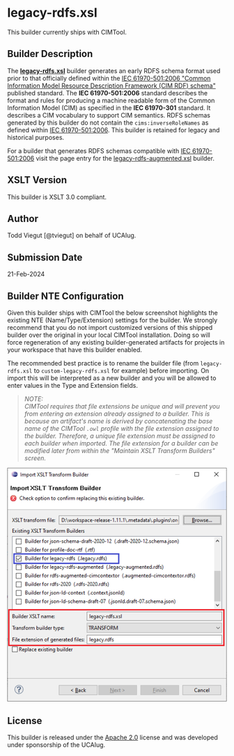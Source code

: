 # legacy-rdfs.xsl

This builder currently ships with CIMTool.

## Builder Description

The **[legacy-rdfs.xsl](legacy-rdfs.xsl)** builder generates an early RDFS schema format used prior to that officially defined within the [IEC 61970-501:2006 "Common Information Model Resource Description Framework (CIM RDF) schema"](https://webstore.iec.ch/publication/6215) published standard.  The **IEC 61970-501:2006** standard describes the format and rules for producing a machine readable form of the Common Information Model (CIM) as specified in the **IEC 61970-301** standard. It describes a CIM vocabulary to support CIM semantics. RDFS schemas generated by this builder do not contain the ```cims:inverseRoleNames``` as defined within [IEC 61970-501:2006](https://webstore.iec.ch/publication/6215). This builder is retained for legacy and historical purposes.

For a builder that generates RDFS schemas compatible with [IEC 61970-501:2006](https://webstore.iec.ch/publication/6215) visit the page entry for the [legacy-rdfs-augmented.xsl](../legacy-rdfs-augmented/builder.md) builder.


## XSLT Version

This builder is XSLT 3.0 compliant.

## Author

Todd Viegut [@tviegut] on behalf of UCAIug.

## Submission Date

21-Feb-2024

## Builder NTE Configuration

Given this builder ships with CIMTool the below screenshot highlights the existing NTE (Name/Type/Extension) settings for the builder.  We strongly recommend that you do not import customized versions of this shipped builder over the original in your local CIMTool installation. Doing so will force regeneration of any existing builder-generated artifacts for projects in your workspace that have this builder enabled.

The recommended best practice is to rename the builder file  (from ```legacy-rdfs.xsl``` to ```custom-legacy-rdfs.xsl``` for example) before importing. On import this will be interpreted as a new builder and you will be allowed to enter values in the Type and Extension fields.

>*NOTE: </br>CIMTool requires that file extensions be unique and will prevent you from entering an extension already assigned to a builder. This is because an artifact's name is derived by concatenating the base name of the CIMTool ```.owl``` profile with the file extension assigned to the builder. Therefore, a unique file extension must be assigned to each builder when imported. The file extension for a builder can be modified later from within the "Maintain XSLT Transform Builders" screen.*

![image](import-builder.png)

## License

This builder is released under the [Apache 2.0](../../LICENSE) license and was developed under sponsorship of the UCAIug.
